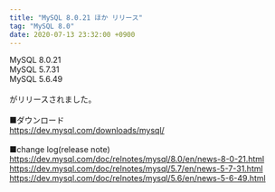```yaml
---
title: "MySQL 8.0.21 ほか リリース"
tag: "MySQL 8.0"
date: 2020-07-13 23:32:00 +0900
---
```


MySQL 8.0.21<br>
MySQL 5.7.31<br>
MySQL 5.6.49<br>
<br>
がリリースされました。<br>
<br>
■ダウンロード<br>
https://dev.mysql.com/downloads/mysql/<br>
<br>
■change log(release note)<br>
https://dev.mysql.com/doc/relnotes/mysql/8.0/en/news-8-0-21.html<br>
https://dev.mysql.com/doc/relnotes/mysql/5.7/en/news-5-7-31.html<br>
https://dev.mysql.com/doc/relnotes/mysql/5.6/en/news-5-6-49.html<br>
<br>
